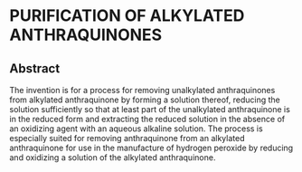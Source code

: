 # PURIFICATION OF ALKYLATED ANTHRAQUINONES

## Abstract
The invention is for a process for removing unalkylated anthraquinones from alkylated anthraquinone by forming a solution thereof, reducing the solution sufficiently so that at least part of the unalkylated anthraquinone is in the reduced form and extracting the reduced solution in the absence of an oxidizing agent with an aqueous alkaline solution. The process is especially suited for removing anthraquinone from an alkylated anthraquinone for use in the manufacture of hydrogen peroxide by reducing and oxidizing a solution of the alkylated anthraquinone.